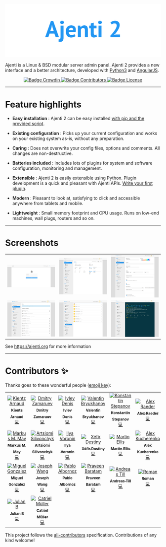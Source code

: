 [![Logo](docs/img/Logo.png)](https://ajenti.org/)

Ajenti is a Linux & BSD modular server admin panel. Ajenti 2 provides a new interface and a better architecture, developed with [Python3](https://www.python.org/) and [AngularJS](https://angularjs.org/).

<p align="center">
    <a href="https://crowdin.net/project/ajenti">
        <img src="https://badges.crowdin.net/ajenti/localized.svg" alt="Badge Crowdin" />
    </a>
    <a href="https://github.com/ajenti/ajenti/graphs/contributors">
        <img src="https://img.shields.io/github/contributors/ajenti/ajenti?label=Contributors" alt="Badge Contributors" />
    </a>
    <a href="https://raw.githubusercontent.com/ajenti/ajenti/master/LICENSE"> 
        <img src="https://img.shields.io/github/license/ajenti/ajenti?label=License" alt="Badge License" />
    </a>
</p>

----

# Feature highlights

* **Easy installation** : Ajenti 2 can be easy installed [with pip and the provided script](https://docs.ajenti.org/en/latest/man/install.html#installing).

* **Existing configuration** : Picks up your current configuration and works on your existing system as-is, without any preparation.

* **Caring** : Does not overwrite your config files, options and comments. All changes are non-destructive.

* **Batteries included** : Includes lots of plugins for system and software configuration, monitoring and management.

* **Extensible** : Ajenti 2 is easily extensible using Python. Plugin development is a quick and pleasant with Ajenti APIs. [Write your first plugin](https://docs.ajenti.org/en/latest/dev/intro.html#your-first-plugin).

* **Modern** : Pleasant to look at, satisfying to click and accessible anywhere from tablets and mobile.

* **Lightweight** : Small memory footprint and CPU usage. Runs on low-end machines, wall plugs, routers and so on.

----

# Screenshots

<table align="center">
    <tr>
        <td align="center">
            <a href="https://raw.githubusercontent.com/ajenti/ajenti/master/docs/img/rd-login.png">
                <img src="docs/img/rd-login.png" alt="Screenshot Ajenti Login" width="300px" />
            </a>
        </td>
        <td align="center">
            <a href="https://raw.githubusercontent.com/ajenti/ajenti/master/docs/img/rd-dashboard.png">
                <img src="docs/img/rd-dashboard.png" alt="Screenshot Ajenti Dashboard" width="300px" /> 
            </a>
        </td>
        <td align="center">
            <a href="https://raw.githubusercontent.com/ajenti/ajenti/master/docs/img/rd-settings.png"> 
                <img src="docs/img/rd-settings.png" alt="Screenshot Ajenti Settings" width="300px" />
            </a>
        </td>
    </tr>
    <tr>
        <td align="center">
            <a href="https://raw.githubusercontent.com/ajenti/ajenti/master/docs/img/rd-plugins.png"> 
                <img src="docs/img/rd-plugins.png" alt="Screenshot Ajenti Plugins" width="300px" /> 
            </a>
        </td>
        <td align="center">
            <a href="https://raw.githubusercontent.com/ajenti/ajenti/master/docs/img/rd-systemd.png"> 
                <img src="docs/img/rd-systemd.png" alt="Screenshot Ajenti Systemd" width="300px" />
            </a> 
        </td>
        <td align="center">
            <a href="https://raw.githubusercontent.com/ajenti/ajenti/master/docs/img/rd-terminal.png"> 
                <img src="docs/img/rd-terminal.png" alt="Screenshot Ajenti Terminal" width="300px" /> 
            </a>
        </td>
    </tr>
</table>

See https://ajenti.org for more information

----

# Contributors ✨

Thanks goes to these wonderful people ([emoji key](https://allcontributors.org/docs/en/emoji-key)):

<!-- ALL-CONTRIBUTORS-LIST:START - Do not remove or modify this section -->
<!-- prettier-ignore -->
<table><tr><td align="center"><a href="https://www.unpeud.info"><img src="https://avatars2.githubusercontent.com/u/10401079?v=4" width="75px;" alt="Kientz Arnaud"/><br /><sub><b>Kientz Arnaud</b></sub></a><br /><a href="https://github.com/Eugeny/ajenti/commits?author=kiarn" title="Code">💻</a></td><td align="center"><a href="https://github.com/DmZ"><img src="https://avatars2.githubusercontent.com/u/222974?v=4" width="75px;" alt="Dmitry Zamaruev"/><br /><sub><b>Dmitry Zamaruev</b></sub></a><br /><a href="https://github.com/Eugeny/ajenti/commits?author=DmZ" title="Code">💻</a></td><td align="center"><a href="http://dierz.pro"><img src="https://avatars3.githubusercontent.com/u/7171587?v=4" width="75px;" alt="Ivlev Denis"/><br /><sub><b>Ivlev Denis</b></sub></a><br /><a href="https://github.com/Eugeny/ajenti/commits?author=ivlevdenis" title="Code">💻</a></td><td align="center"><a href="http://bryukh.com"><img src="https://avatars0.githubusercontent.com/u/343120?v=4" width="75px;" alt="Valentin Bryukhanov"/><br /><sub><b>Valentin Bryukhanov</b></sub></a><br /><a href="https://github.com/Eugeny/ajenti/commits?author=Bryukh" title="Code">💻</a></td><td align="center"><a href="http://kstep.me"><img src="https://avatars0.githubusercontent.com/u/28537?v=4" width="75px;" alt="Konstantin Stepanov"/><br /><sub><b>Konstantin Stepanov</b></sub></a><br /><a href="https://github.com/Eugeny/ajenti/commits?author=kstep" title="Code">💻</a></td><td align="center"><a href="http://alexsnet.ru"><img src="https://avatars2.githubusercontent.com/u/221848?v=4" width="75px;" alt="Alex Raeder"/><br /><sub><b>Alex Raeder</b></sub></a><br /><a href="https://github.com/Eugeny/ajenti/commits?author=AlexSnet" title="Code">💻</a></td><td align="center"><a href="http://openmandriva.org"><img src="https://avatars2.githubusercontent.com/u/598477?v=4" width="75px;" alt="Alexander Stefanov"/><br /><sub><b>Alexander Stefanov</b></sub></a><br /><a href="https://github.com/Eugeny/ajenti/commits?author=fedya" title="Code">💻</a></td></tr><tr><td align="center"><a href="https://github.com/triplem"><img src="https://avatars2.githubusercontent.com/u/160079?v=4" width="75px;" alt="Markus M. May"/><br /><sub><b>Markus M. May</b></sub></a><br /><a href="https://github.com/Eugeny/ajenti/commits?author=triplem" title="Code">💻</a></td><td align="center"><a href="http://bugsfollow.me"><img src="https://avatars0.githubusercontent.com/u/20956?v=4" width="75px;" alt="Artsiomi Silivonchyk"/><br /><sub><b>Artsiomi Silivonchyk</b></sub></a><br /><a href="https://github.com/Eugeny/ajenti/commits?author=MrHant" title="Code">💻</a></td><td align="center"><a href="https://github.com/ivoronin"><img src="https://avatars1.githubusercontent.com/u/1638389?v=4" width="75px;" alt="Ilya Voronin"/><br /><sub><b>Ilya Voronin</b></sub></a><br /><a href="https://github.com/Eugeny/ajenti/commits?author=ivoronin" title="Code">💻</a></td><td align="center"><a href="http://www.crystalyx.net/"><img src="https://avatars2.githubusercontent.com/u/961976?v=4" width="75px;" alt="Xéfir Destiny"/><br /><sub><b>Xéfir Destiny</b></sub></a><br /><a href="https://github.com/Eugeny/ajenti/commits?author=Xefir" title="Code">💻</a></td><td align="center"><a href="http://eleventy-two.com"><img src="https://avatars3.githubusercontent.com/u/474014?v=4" width="75px;" alt="Martin Ellis"/><br /><sub><b>Martin Ellis</b></sub></a><br /><a href="https://github.com/Eugeny/ajenti/commits?author=egelmex" title="Code">💻</a></td><td align="center"><a href="http://geeklife.in.ua/"><img src="https://avatars1.githubusercontent.com/u/1715850?v=4" width="75px;" alt="Alex Kucherenko"/><br /><sub><b>Alex Kucherenko</b></sub></a><br /><a href="https://github.com/Eugeny/ajenti/commits?author=AlexTiTanium" title="Code">💻</a></td><td align="center"><a href="https://l4sh.github.io"><img src="https://avatars1.githubusercontent.com/u/4382808?v=4" width="75px;" alt="Luis Salazar"/><br /><sub><b>Luis Salazar</b></sub></a><br /><a href="https://github.com/Eugeny/ajenti/commits?author=l4sh" title="Code">💻</a></td></tr><tr><td align="center"><a href="https://github.com/migonzalvar"><img src="https://avatars0.githubusercontent.com/u/928566?v=4" width="75px;" alt="Miguel Gonzalez"/><br /><sub><b>Miguel Gonzalez</b></sub></a><br /><a href="https://github.com/Eugeny/ajenti/commits?author=migonzalvar" title="Code">💻</a></td><td align="center"><a href="http://bitquant.ddns.net:82/"><img src="https://avatars0.githubusercontent.com/u/2908185?v=4" width="75px;" alt="Joseph Wang"/><br /><sub><b>Joseph Wang</b></sub></a><br /><a href="https://github.com/Eugeny/ajenti/commits?author=joequant" title="Code">💻</a></td><td align="center"><a href="https://github.com/fixmycode"><img src="https://avatars1.githubusercontent.com/u/705903?v=4" width="75px;" alt="Pablo Albornoz"/><br /><sub><b>Pablo Albornoz</b></sub></a><br /><a href="https://github.com/Eugeny/ajenti/commits?author=fixmycode" title="Code">💻</a></td><td align="center"><a href="https://github.com/praveenbm5"><img src="https://avatars3.githubusercontent.com/u/507203?v=4" width="75px;" alt="Praveen Baratam"/><br /><sub><b>Praveen Baratam</b></sub></a><br /><a href="https://github.com/Eugeny/ajenti/commits?author=praveenbm5" title="Code">💻</a></td><td align="center"><a href="https://github.com/PLanB2008"><img src="https://avatars2.githubusercontent.com/u/26460239?v=4" width="75px;" alt="Andreas Till"/><br /><sub><b>Andreas Till</b></sub></a><br /><a href="https://github.com/Eugeny/ajenti/commits?author=PLanB2008" title="Code">💻</a></td><td align="center"><a href="https://github.com/zysyl"><img src="https://avatars0.githubusercontent.com/u/631895?v=4" width="75px;" alt="Roman"/><br /><sub><b>Roman</b></sub></a><br /><a href="https://github.com/Eugeny/ajenti/commits?author=zysyl" title="Code">💻</a></td><td align="center"><a href="https://pnijhara.me"><img src="https://avatars0.githubusercontent.com/u/40136154?v=4" width="75px;" alt="Prajjwal Nijhara"/><br /><sub><b>Prajjwal Nijhara</b></sub></a><br /><a href="https://github.com/Eugeny/ajenti/commits?author=pnijhara" title="Code">💻</a></td></tr><tr><td align="center"><a href="https://nailuj.net"><img src="https://avatars0.githubusercontent.com/u/17853630?v=4" width="75px;" alt="Julian B"/><br /><sub><b>Julian B</b></sub></a><br /><a href="https://github.com/Eugeny/ajenti/commits?author=nailujx86" title="Code">💻</a></td><td align="center"><a href="https://stackoverflow.com/story/catrielmuller"><img src="https://avatars1.githubusercontent.com/u/2272323?v=4" width="75px;" alt="Catriel Müller"/><br /><sub><b>Catriel Müller</b></sub></a><br /><a href="https://github.com/Eugeny/ajenti/commits?author=catrielmuller" title="Code">💻</a></td></tr></table>

<!-- ALL-CONTRIBUTORS-LIST:END -->

This project follows the [all-contributors](https://github.com/all-contributors/all-contributors) specification. Contributions of any kind welcome!